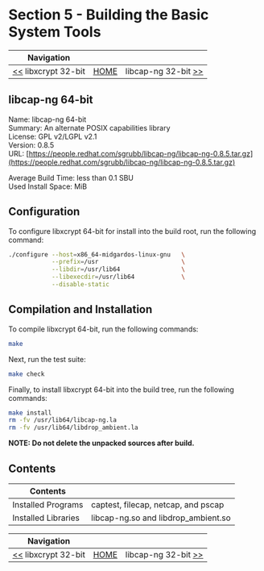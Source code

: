 # Section 5 - Building the Basic System Tools

| Navigation |||
| --- | --- | ---: |
| [<<](./libxcrypt32bit.md) libxcrypt 32-bit | [HOME](../README.md) | libcap-ng 32-bit [>>](./libcap-ng32bit.md) |

## libcap-ng 64-bit

Name: libcap-ng 64-bit<br />
Summary: An alternate POSIX capabilities library<br />
License: GPL v2/LGPL v2.1<br />
Version: 0.8.5<br />
URL: [https://people.redhat.com/sgrubb/libcap-ng/libcap-ng-0.8.5.tar.gz](https://people.redhat.com/sgrubb/libcap-ng/libcap-ng-0.8.5.tar.gz)<br />

Average Build Time: less than 0.1 SBU<br />
Used Install Space:  MiB<br />

## Configuration

To configure libxcrypt 64-bit for install into the build root, run the following command:

```bash
./configure --host=x86_64-midgardos-linux-gnu   \
            --prefix=/usr                       \
            --libdir=/usr/lib64                 \
            --libexecdir=/usr/lib64             \
            --disable-static
```

## Compilation and Installation

To compile libxcrypt 64-bit, run the following commands:

```bash
make
```

Next, run the test suite:

```bash
make check
```

Finally, to install libxcrypt 64-bit into the build tree, run the following commands:

```bash
make install
rm -fv /usr/lib64/libcap-ng.la
rm -fv /usr/lib64/libdrop_ambient.la
```

**NOTE: Do not delete the unpacked sources after build.**

## Contents

| Contents | |
| --- | --- |
| Installed Programs | captest, filecap, netcap, and pscap |
| Installed Libraries | libcap-ng.so and libdrop_ambient.so |

| Navigation |||
| --- | --- | ---: |
| [<<](./libxcrypt32bit.md) libxcrypt 32-bit | [HOME](../README.md) | libcap-ng 32-bit [>>](./libcap-ng32bit.md) |
